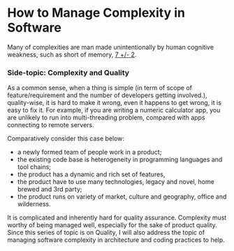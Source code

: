 
# How to Manage Complexity in Software

Many of complexities are man made unintentionally by human cognitive weakness, such as short of memory, [7 +/- 2](https://en.wikipedia.org/wiki/The_Magical_Number_Seven,_Plus_or_Minus_Two).

### Side-topic: Complexity and Quality

As a common sense, when a thing is simple (in term of scope of feature/requirement and the number of developers getting involved.), quality-wise, it is hard to make it wrong, even it happens to get wrong, it is easy to fix it. For example, if you are writing a numeric calculator app, you are unlikely to run into multi-threading problem, compared with apps connecting to remote servers.

Comparatively consider this case below:
* a newly formed team of people work in a product;
* the existing code base is heterogeneity in programming languages and tool chains;
* the product has a dynamic and rich set of features,
* the product have to use many technologies, legacy and novel, home brewed and 3rd party;
* the product runs on variety of market, culture and geography, office and wilderness.

It is complicated and inherently hard for quality assurance. Complexity must worthy of being managed well, especially for the sake of product quality. Since this series of topic is on Quality, I will also address the topic of managing software complexity in architecture and coding practices to help.
